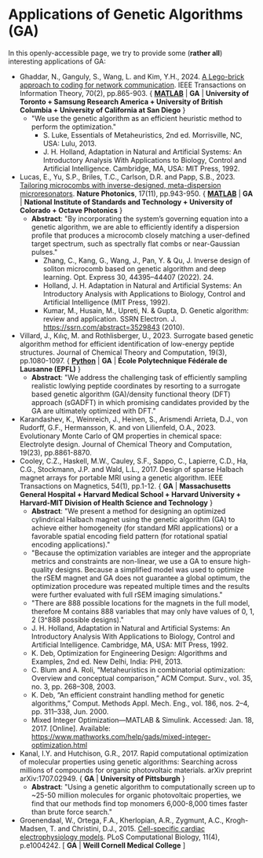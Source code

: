 # Applications of Genetic Algorithms (GA)

In this openly-accessible page, we try to provide some (**rather all**) interesting applications of GA:

* Ghaddar, N., Ganguly, S., Wang, L. and Kim, Y.H., 2024. [A Lego-brick approach to coding for network communication](https://ieeexplore.ieee.org/abstract/document/10285528). IEEE Transactions on Information Theory, 70(2), pp.865-903. { **[MATLAB](https://github.com/nadimgh/lego-brick)** | **GA** | **University of Toronto + Samsung Research America + University of British Columbia + University of California at San Diego** }
  * "We use the genetic algorithm as an efficient heuristic method to perform the optimization."
    * S. Luke, Essentials of Metaheuristics, 2nd ed. Morrisville, NC, USA: Lulu, 2013.
    * J. H. Holland, Adaptation in Natural and Artificial Systems: An Introductory Analysis With Applications to Biology, Control and Artificial Intelligence. Cambridge, MA, USA: MIT Press, 1992.
* Lucas, E., Yu, S.P., Briles, T.C., Carlson, D.R. and Papp, S.B., 2023. [Tailoring microcombs with inverse-designed, meta-dispersion microresonators](https://www.nature.com/articles/s41566-023-01252-7). **Nature Photonics**, 17(11), pp.943-950.  { **[MATLAB](https://github.com/ErwanLucas/inverseLLE)** | **GA** | **National Institute of Standards and Technology + University of Colorado + Octave Photonics** }
  * **Abstract**: "By incorporating the system’s governing equation into a genetic algorithm, we are able to efficiently identify a dispersion profile that produces a microcomb closely matching a user-defined target spectrum, such as spectrally flat combs or near-Gaussian pulses."
    * Zhang, C., Kang, G., Wang, J., Pan, Y. & Qu, J. Inverse design of soliton microcomb based on genetic algorithm and deep learning. Opt. Express 30, 44395–44407 (2022). 24.
    * Holland, J. H. Adaptation in Natural and Artificial Systems: An Introductory Analysis with Applications to Biology, Control and Artificial Intelligence (MIT Press, 1992).
    * Kumar, M., Husain, M., Upreti, N. & Gupta, D. Genetic algorithm: review and application. SSRN Electron. J. https://ssrn.com/abstract=3529843 (2010).
* Villard, J., Kılıç, M. and Rothlisberger, U., 2023. Surrogate based genetic algorithm method for efficient identification of low-energy peptide structures. Journal of Chemical Theory and Computation, 19(3), pp.1080-1097. { **[Python](https://github.com/lcbc-epfl/evolve)** | **GA** | **École Polytechnique Fédérale de Lausanne (EPFL)** }
  * **Abstract**: "We address the challenging task of efficiently sampling realistic lowlying peptide coordinates by resorting to a surrogate based genetic algorithm (GA)/density functional theory (DFT) approach (sGADFT) in which promising candidates provided by the GA are ultimately optimized with DFT."
* Karandashev, K., Weinreich, J., Heinen, S., Arismendi Arrieta, D.J., von Rudorff, G.F., Hermansson, K. and von Lilienfeld, O.A., 2023. Evolutionary Monte Carlo of QM properties in chemical space: Electrolyte design. Journal of Chemical Theory and Computation, 19(23), pp.8861-8870.
* Cooley, C.Z., Haskell, M.W., Cauley, S.F., Sappo, C., Lapierre, C.D., Ha, C.G., Stockmann, J.P. and Wald, L.L., 2017. Design of sparse Halbach magnet arrays for portable MRI using a genetic algorithm. IEEE Transactions on Magnetics, 54(1), pp.1-12. { **GA** | **Massachusetts General Hospital + Harvard Medical School + Harvard University + Harvard-MIT Division of Health Science and Technology** }
  * **Abstract**: "We present a method for designing an optimized cylindrical Halbach magnet using the genetic algorithm (GA) to achieve either homogeneity (for standard MRI applications) or a favorable spatial encoding field pattern (for rotational spatial encoding applications)."
  * "Because the optimization variables are integer and the appropriate metrics and constraints are non-linear, we use a GA to ensure high-quality designs. Because a simplified model was used to optimize the rSEM magnet and GA does not guarantee a global optimum, the optimization procedure was repeated multiple times and the results were further evaluated with full rSEM imaging simulations."
  * "There are 888 possible locations for the magnets in the full model, therefore M contains 888 variables that may only have values of 0, 1, 2 (3^888 possible designs)."
  * J. H. Holland, Adaptation in Natural and Artificial Systems: An Introductory Analysis With Applications to Biology, Control and Artificial Intelligence. Cambridge, MA, USA: MIT Press, 1992.
  * K. Deb, Optimization for Engineering Design: Algorithms and Examples, 2nd ed. New Delhi, India: PHI, 2013.
  * C. Blum and A. Roli, “Metaheuristics in combinatorial optimization: Overview and conceptual comparison,” ACM Comput. Surv., vol. 35, no. 3, pp. 268–308, 2003.
  * K. Deb, “An efficient constraint handling method for genetic algorithms,” Comput. Methods Appl. Mech. Eng., vol. 186, nos. 2–4, pp. 311–338, Jun. 2000.
  * Mixed Integer Optimization—MATLAB & Simulink. Accessed: Jan. 18, 2017. [Online]. Available: https://www.mathworks.com/help/gads/mixed-integer-optimization.html
* Kanal, I.Y. and Hutchison, G.R., 2017. Rapid computational optimization of molecular properties using genetic algorithms: Searching across millions of compounds for organic photovoltaic materials. arXiv preprint arXiv:1707.02949. { **GA** | **University of Pittsburgh** }
  * **Abstract**: "Using a genetic algorithm to computationally screen up to ~25-50 million molecules for organic photovoltaic properties, we find that our methods find top monomers 6,000-8,000 times faster than brute force search."
* Groenendaal, W., Ortega, F.A., Kherlopian, A.R., Zygmunt, A.C., Krogh-Madsen, T. and Christini, D.J., 2015. [Cell-specific cardiac electrophysiology models](https://journals.plos.org/ploscompbiol/article?id=10.1371/journal.pcbi.1004242). PLoS Computational Biology, 11(4), p.e1004242. [ **GA** | **Weill Cornell Medical College** ]
